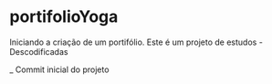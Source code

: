 # portifolioYoga

Iniciando a criação de um portifólio.
Este é um projeto de estudos - Descodificadas

_ Commit inicial do projeto
